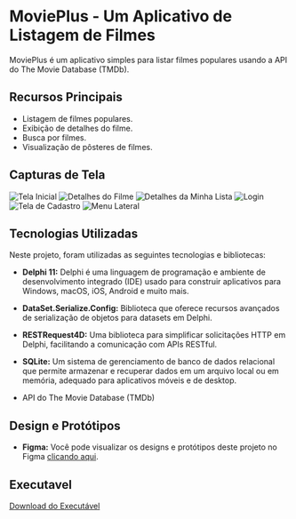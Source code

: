 # MoviePlus - Um Aplicativo de Listagem de Filmes

MoviePlus é um aplicativo simples para listar filmes populares usando a API do The Movie Database (TMDb).

## Recursos Principais

- Listagem de filmes populares.
- Exibição de detalhes do filme.
- Busca por filmes.
- Visualização de pôsteres de filmes.

## Capturas de Tela

![Tela Inicial](project/screenshots/TelaInicial.png)
![Detalhes do Filme](project/screenshots/Detalhes_Filmes.png)
![Detalhes da Minha Lista](project/screenshots/MinhaLista.png)
![Login](project/screenshots/Login.png)
![Tela de Cadastro](project/screenshots/Criacao_Conta.png)
![Menu Lateral](project/screenshots/MenudoLado.png)

## Tecnologias Utilizadas

Neste projeto, foram utilizadas as seguintes tecnologias e bibliotecas:

- **Delphi 11:** Delphi é uma linguagem de programação e ambiente de desenvolvimento integrado (IDE) usado para construir aplicativos para Windows, macOS, iOS, Android e muito mais.

- **DataSet.Serialize.Config:** Biblioteca que oferece recursos avançados de serialização de objetos para datasets em Delphi.

- **RESTRequest4D:** Uma biblioteca para simplificar solicitações HTTP em Delphi, facilitando a comunicação com APIs RESTful.
  
- **SQLite:** Um sistema de gerenciamento de banco de dados relacional que permite armazenar e recuperar dados em um arquivo local ou em memória, adequado para aplicativos móveis e de desktop.

- API do The Movie Database (TMDb)

## Design e Protótipos

- **Figma:** Você pode visualizar os designs e protótipos deste projeto no Figma [clicando aqui](https://www.figma.com/file/l9XOMwcRuzetCFEr13BMUR/MoviePlus?type=design&node-id=0%3A1&mode=design&t=4C9ywqtg8W7qfk3J-1).

## Executavel
[Download do Executável](https://drive.google.com/file/d/15KidRNq0yZXIX4zJW9wO8HbOMEM43pYr/view?usp=sharing)

